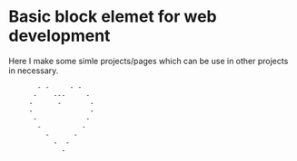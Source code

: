 # Basic block elemet for web development<br>
Here I make some simle projects/pages which can be use in other projects in necessary.


           - -     - -   
          -    ---     -   
         -      -       -   
         -              - 
          -            -   
           -          -  
             -      -   
               -  -   
                 -   
